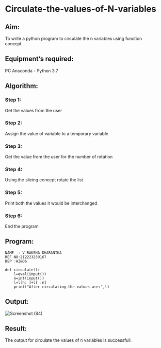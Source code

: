 # Circulate-the-values-of-N-variables
## Aim:
To write a python program to circulate the n variables using function concept
## Equipment’s required:
PC
Anaconda - Python 3.7
## Algorithm: 
### Step 1: 
Get the values from the user
### Step 2: 
Assign the value of variable to a temporary variable
### Step 3: 
Get the value from the user for the number of rotation
### Step 4: 
Using the slicing concept rotate the list

### Step 5: 
Print both the values it would be interchanged
### Step 6:
End the program
## Program:
```
NAME  : V RAKSHA DHARANIKA
REF NO:212223230167
DEP :AI&DS
```
```
def circulate():
    l=eval(input())
    n=int(input())
    l=l[n: ]+l[ :n]
    print("After circulating the values are:",l)
```

## Output:
![Screenshot (84)](https://github.com/rakshadharanika/Circulate-the-values-of-N-variables/assets/149348380/7a60290b-b785-4e91-a7fb-4f05403b357e)

## Result:
The output for circulate the values of n variables is successfull.
